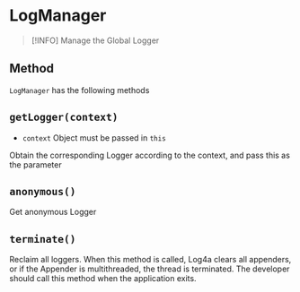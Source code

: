 # LogManager

> [!INFO]
> Manage the Global Logger

## Method

`LogManager` has the following methods

## `getLogger(context)`

- `context` Object must be passed in `this`

Obtain the corresponding Logger according to the context, and pass this as the parameter

## `anonymous()`

Get anonymous Logger

## `terminate()`

Reclaim all loggers. When this method is called, Log4a clears all appenders, or if the Appender is multithreaded, the thread is terminated. The developer should call this method when the application exits.